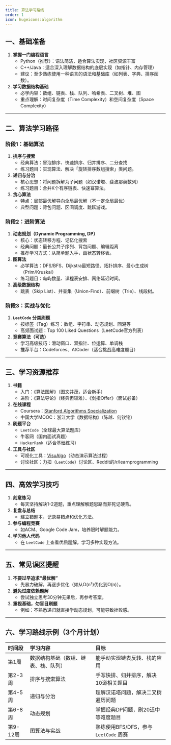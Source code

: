 ```yaml
---
title: 算法学习路线
order: 1
icon: hugeicons:algorithm
---
```


## **一、基础准备**

1. **掌握一门编程语言**
   - Python（推荐）：语法简洁，适合算法实现，社区资源丰富
   - C++/Java：适合深入理解数据结构的底层实现（如指针、内存管理）
   - 建议：至少熟练使用一种语言的语法和基础库（如列表、字典、排序函数）。
2. **学习数据结构基础**
   - 必学内容：数组、链表、栈、队列、哈希表、二叉树、堆、图
   - 重点理解：时间复杂度（Time Complexity）和空间复杂度（Space Complexity）

------

## **二、算法学习路径**

### **阶段1：基础算法**

1. **排序与搜索**
   - 经典算法：冒泡排序、快速排序、归并排序、二分查找
   - 练习题目：实现算法、解决「旋转排序数组搜索」类问题。
2. **递归与分治**
   - 核心思想：将问题拆解为子问题（如汉诺塔、斐波那契数列）
   - 练习题目：合并K个有序链表、快速幂算法。
3. **贪心算法**
   - 特点：局部最优解导向全局最优解（不一定全局最优）
   - 典型问题：背包问题、区间调度、跳跃游戏。

### **阶段2：进阶算法**

1. **动态规划（Dynamic Programming, DP）**
   - 核心：状态转移方程、记忆化搜索
   - 经典问题：最长公共子序列、背包问题、编辑距离
   - 推荐学习方式：从简单题入手，画状态转移表。
2. **图算法**
   - 必学算法：DFS/BFS、Dijkstra最短路径、拓扑排序、最小生成树（Prim/Kruskal）
   - 练习题目：岛屿数量、课程表安排、网络延迟时间。
3. **高级数据结构**
   - 跳表（Skip List）、并查集（Union-Find）、前缀树（Trie）、线段树。

### **阶段3：实战与优化**

1. **`LeetCode` 分类刷题**
   - 按标签（Tag）练习：数组、字符串、动态规划、回溯等
   - 高频面试题：Top 100 Liked Questions（LeetCode官方列表）
2. **竞赛算法（可选）**
   - 学习高级技巧：滑动窗口、双指针、位运算、单调栈
   - 推荐平台：Codeforces、AtCoder（适合挑战高难度题目）

------

## **三、学习资源推荐**

1. **书籍**
   - 入门：《算法图解》（图文并茂，适合新手）
   - 进阶：《算法导论》（经典但较难）、《剑指Offer》（面试必备）
2. **在线课程**
   - Coursera：[Stanford Algorithms Specialization](https://www.coursera.org/specializations/algorithms)
   - 中国大学MOOC：浙江大学《数据结构》（陈越、何钦铭）
3. **刷题平台**
   - `LeetCode`（全球最大算法题库）
   - 牛客网（国内面试真题）
   - `HackerRank`（适合基础练习）
4. **工具与社区**
   - 可视化工具：[VisuAlgo](https://visualgo.net/)（动态演示算法过程）
   - 讨论社区：力扣（`LeetCode`）讨论区、Reddit的/r/learnprogramming

------

## **四、高效学习技巧**

1. **刻意练习**
   - 每天坚持解决1-2道题，重点理解解题思路而非死记硬背。
2. **复盘与总结**
   - 建立错题本，记录易错点和优化方法。
3. **参与编程竞赛**
   - 如ACM、Google Code Jam，培养限时解题能力。
4. **学习他人代码**
   - 在 `LeetCode` 上查看优质题解，学习多种实现方法。

------

## **五、常见误区提醒**

1. **不要过早追求“最优解”**
   - 先暴力破解，再逐步优化（如从O(n²)优化到O(n)）。
2. **避免过度依赖题解**
   - 尝试独立思考30分钟无果后，再参考答案。
3. **重视基础，勿盲目刷题**
   - 例如：不熟悉递归就直接学动态规划，可能导致挫败感。

------

## **六、学习路线示例（3个月计划）**

| 时间段   | 学习内容                             | 目标                                  |
| :------- | :----------------------------------- | :------------------------------------ |
| 第1周    | 数据结构基础（数组、链表、栈、队列） | 能手动实现链表反转、栈的应用          |
| 第2-3周  | 排序与搜索算法                       | 手写快排、归并排序，解决10道相关题目  |
| 第4-5周  | 递归与分治                           | 理解汉诺塔问题，解决二叉树遍历问题    |
| 第6-8周  | 动态规划                             | 掌握经典DP问题，刷20道中等难度题目    |
| 第9-12周 | 图算法与实战                         | 熟练使用BFS/DFS，参与 `LeetCode` 周赛 |